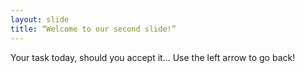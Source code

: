 ```yaml
---
layout: slide
title: “Welcome to our second slide!”
---
```

Your task today, should you accept it...
Use the left arrow to go back!
